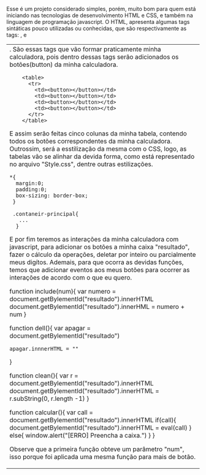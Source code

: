 Esse é um projeto considerado simples, porém, muito bom para quem está iniciando nas 
tecnologias de desenvolvimento HTML e CSS, e também na linguagem de programação javascript.
O HTML, apresenta algumas tags sintáticas pouco utilizadas ou conhecidas, que são respectivamente 
as tags: <table>, <tr> e <td>. São essas tags que vão formar praticamente minha 
calculadora, pois dentro dessas tags serão adicionados os botões(button) da minha 
calculadora.

        <table>
          <tr>
            <td><button></button></td>
            <td><button></button></td>
            <td><button></button></td>
            <td><button></button></td>
          </tr>
        </table>
       
E assim serão feitas cinco colunas da minha tabela, contendo todos os botões correspondentes 
da minha calculadora. Outrossim, será a esstilização da mesma com o CSS, logo, as tabelas
vão se alinhar da devida forma, como está representado no arquivo "Style.css", dentre outras 
estilizações.

    *{
      margin:0;
      padding:0;
      box-sizing: border-box;
     }
     
     .contaneir-principal{
       ...
      }
      
E por fim teremos as interações da minha calculadora com javascript, para adicionar os botões
a minha caixa "resultado", fazer o cálculo da operações, deletar por inteiro ou 
parcialmente meus digítos. Ademais, para que ocorra as devidas funções, temos que 
adicionar eventos aos meus botões para ocorrer as interações de acordo com o que eu quero.

  function include(num){
    var numero = document.getBylementId("resultado").innerHTML
    document.getBylementId("resultado").innerHML = numero + num
  }
  
  function dell(){
    var apagar = document.getBylementId("resultado")
    
    apagar.innnerHTML = ""
  }
  
  function clean(){
    var r = document.getBylementId("resultado").innerHTML
    document.getBylementId("resultado").innerHTML = r.subString(0, r.length -1)
  }
  
  function calcular(){
    var call = document.getBylementId("resultado").innerHTML
    if(call){
      document.getBylementId("resultado").innerHTML = eval(call)
    }
    else{
      window.alert("[ERRO] Preencha a caixa.")
    }
  }
  
Observe que a primeira função obteve um parâmetro "num", isso porque foi aplicada 
uma mesma função para mais de botão.

